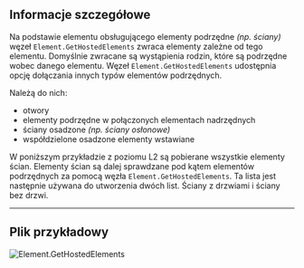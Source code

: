 ## Informacje szczegółowe
Na podstawie elementu obsługującego elementy podrzędne _(np. ściany)_ węzeł `Element.GetHostedElements` zwraca elementy zależne od tego elementu. Domyślnie zwracane są wystąpienia rodzin, które są podrzędne wobec danego elementu. Węzeł `Element.GetHostedElements` udostępnia opcję dołączania innych typów elementów podrzędnych.

Należą do nich:
- otwory
- elementy podrzędne w połączonych elementach nadrzędnych
- ściany osadzone _(np. ściany osłonowe)_
- współdzielone osadzone elementy wstawiane

W poniższym przykładzie z poziomu L2 są pobierane wszystkie elementy ścian. Elementy ścian są dalej sprawdzane pod kątem elementów podrzędnych za pomocą węzła `Element.GetHostedElements`. Ta lista jest następnie używana do utworzenia dwóch list. Ściany z drzwiami i ściany bez drzwi.
___
## Plik przykładowy

![Element.GetHostedElements](./Revit.Elements.Element.GetHostedElements_img.jpg)

